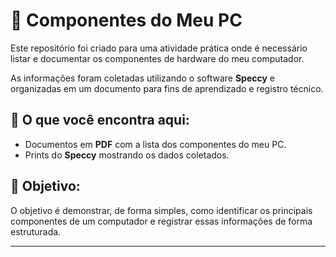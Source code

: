 # 📁 Componentes do Meu PC

Este repositório foi criado para uma atividade prática onde é necessário listar e documentar os componentes de hardware do meu computador.

As informações foram coletadas utilizando o software **Speccy** e organizadas em um documento para fins de aprendizado e registro técnico.

## 🔧 O que você encontra aqui:

- Documentos em **PDF** com a lista dos componentes do meu PC.
- Prints do **Speccy** mostrando os dados coletados.

## 📌 Objetivo:

O objetivo é demonstrar, de forma simples, como identificar os principais componentes de um computador e registrar essas informações de forma estruturada.

---
